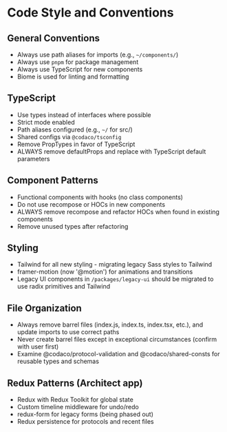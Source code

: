 # Code Style and Conventions

## General Conventions
- Always use path aliases for imports (e.g., `~/components/`)
- Always use `pnpm` for package management
- Always use TypeScript for new components
- Biome is used for linting and formatting

## TypeScript
- Use types instead of interfaces where possible
- Strict mode enabled
- Path aliases configured (e.g., `~/` for src/)
- Shared configs via `@codaco/tsconfig`
- Remove PropTypes in favor of TypeScript
- ALWAYS remove defaultProps and replace with TypeScript default parameters

## Component Patterns
- Functional components with hooks (no class components)
- Do not use recompose or HOCs in new components
- ALWAYS remove recompose and refactor HOCs when found in existing components
- Remove unused types after refactoring

## Styling
- Tailwind for all new styling - migrating legacy Sass styles to Tailwind
- framer-motion (now '@motion') for animations and transitions
- Legacy UI components in `/packages/legacy-ui` should be migrated to use radix primitives and Tailwind

## File Organization
- Always remove barrel files (index.js, index.ts, index.tsx, etc.), and update imports to use correct paths
- Never create barrel files except in exceptional circumstances (confirm with user first)
- Examine @codaco/protocol-validation and @codaco/shared-consts for reusable types and schemas

## Redux Patterns (Architect app)
- Redux with Redux Toolkit for global state
- Custom timeline middleware for undo/redo
- redux-form for legacy forms (being phased out)
- Redux persistence for protocols and recent files